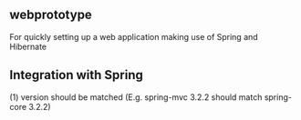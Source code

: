 ## webprototype

For quickly setting up a web application making use of Spring and Hibernate

## Integration with Spring

(1) version should be matched (E.g. spring-mvc 3.2.2 should match spring-core 3.2.2)
